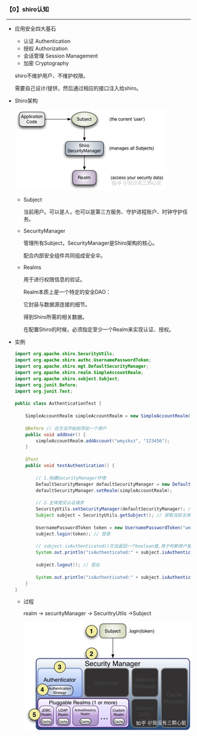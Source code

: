 ### 【0】shiro认知

----------

- 应用安全四大基石

  - 认证  Authentication
  - 授权  Authorization
  - 会话管理  Session Management
  - 加密  Cryptography

  shiro不维护用户、不维护权限。

  需要自己设计/提供，然后通过相应的接口注入给shiro。

- Shiro架构

  ![img](imgs/v2-c0841dfc8cb19a94c322eef635371cf6_1440w.jpg)

  - Subject

    当前用户。可以是人，也可以是第三方服务、守护进程账户、时钟守护任务。

  - SecurityManager

    管理所有Subject，SecurityManager是Shiro架构的核心。

    配合内部安全组件共同组成安全伞。

  - Realms

    用于进行权限信息的验证。

    Realm本质上是一个特定的安全DAO：

    它封装与数据源连接的细节。

    得到Shiro所需的相关数据。

    在配置Shiro的时候，必须指定至少一个Realm来实现认证、授权。

- 实例

  ```java
  import org.apache.shiro.SecurityUtils;
  import org.apache.shiro.authc.UsernamePasswordToken;
  import org.apache.shiro.mgt.DefaultSecurityManager;
  import org.apache.shiro.realm.SimpleAccountRealm;
  import org.apache.shiro.subject.Subject;
  import org.junit.Before;
  import org.junit.Test;
  
  public class AuthenticationTest {
  
      SimpleAccountRealm simpleAccountRealm = new SimpleAccountRealm();
  
      @Before // 在方法开始前添加一个用户
      public void addUser() {
          simpleAccountRealm.addAccount("wmyskxz", "123456");
      }
  
      @Test
      public void testAuthentication() {
  
          // 1.构建SecurityManager环境
          DefaultSecurityManager defaultSecurityManager = new DefaultSecurityManager();
          defaultSecurityManager.setRealm(simpleAccountRealm);
  
          // 2.主体提交认证请求
          SecurityUtils.setSecurityManager(defaultSecurityManager); // 设置SecurityManager环境
          Subject subject = SecurityUtils.getSubject(); // 获取当前主体
  
          UsernamePasswordToken token = new UsernamePasswordToken("wmyskxz", "123456");
          subject.login(token); // 登录
  
          // subject.isAuthenticated()方法返回一个boolean值,用于判断用户是否认证成功
          System.out.println("isAuthenticated:" + subject.isAuthenticated()); // 输出true
  
          subject.logout(); // 登出
  
          System.out.println("isAuthenticated:" + subject.isAuthenticated()); // 输出false
      }
  }
  ```

  - 过程

    realm -> securityManager -> SecuritryUtils  ->Subject

    ![img](imgs/v2-b18b91b5d198827d4140d0cc0a39dbe1_1440w.jpg)